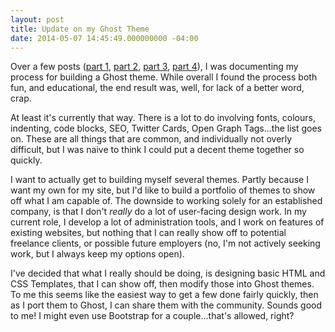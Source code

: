 ```yaml
---
layout: post
title: Update on my Ghost Theme
date: 2014-05-07 14:45:49.000000000 -04:00
---
```

Over a few posts ([part 1](/blog/2014/04/15/building-a-ghost-theme-part-1/), [part 2](/blog/2014/04/15/building-a-ghost-theme-part-2-npm-grunt-less-uglify/), [part 3](/blog/2014/04/16/building-a-ghost-theme-part-3-basic-layouts/), [part 4](/blog/2014/04/27/building-a-ghost-theme-part-4-styling-layouts/)), I was documenting my process for building a Ghost theme. While overall I found the process both fun, and educational, the end result was, well, for lack of a better word, crap.

At least it's currently that way. There is a lot to do involving fonts, colours, indenting, code blocks, SEO, Twitter Cards, Open Graph Tags...the list goes on. These are all things that are common, and individually not overly difficult, but I was naive to think I could put a decent theme together so quickly.

I want to actually get to building myself several themes. Partly because I want my own for my site, but I'd like to build a portfolio of themes to show off what I am capable of. The downside to working solely for an established company, is that I don't *really* do a lot of user-facing design work. In my current role, I develop a lot of administration tools, and I work on features of existing websites, but nothing that I can really show off to potential freelance clients, or possible future employers (no, I'm not actively seeking work, but I always keep my options open).

I've decided that what I really should be doing, is designing basic HTML and CSS Templates, that I can show off, then modify those into Ghost themes. To me this seems like the easiest way to get a few done fairly quickly, then as I port them to Ghost, I can share them with the community. Sounds good to me! I might even use Bootstrap for a couple...that's allowed, right?
